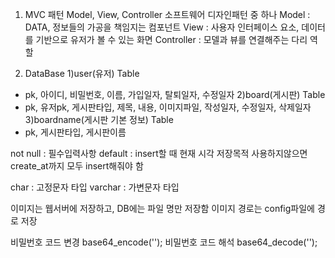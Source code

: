 1. MVC 패턴
   Model, View, Controller 소프트웨어 디자인패턴 중 하나
   Model : DATA, 정보들의 가공을 책임지는 컴포넌트
   View : 사용자 인터페이스 요소, 데이터를 기반으로 유저가 볼 수 있는 화면
   Controller : 모델과 뷰를 연결해주는 다리 역할

2. DataBase
   1)user(유저) Table

- pk, 아이디, 비밀번호, 이름, 가입일자, 탈퇴일자, 수정일자
  2)board(게시판) Table
- pk, 유저pk, 게시판타입, 제목, 내용, 이미지파일, 작성일자, 수정일자, 삭제일자
  3)boardname(게시판 기본 정보) Table
- pk, 게시판타입, 게시판이름

not null : 필수입력사항
default : insert할 때 현재 시각 저장목적
사용하지않으면 create_at까지 모두 insert해줘야 함

char : 고정문자 타입
varchar : 가변문자 타입

이미지는 웹서버에 저장하고, DB에는 파일 명만 저장함
이미지 경로는 config파일에 경로 저장

비밀번호 코드 변경
base64_encode('');
비밀번호 코드 해석
base64_decode('');
